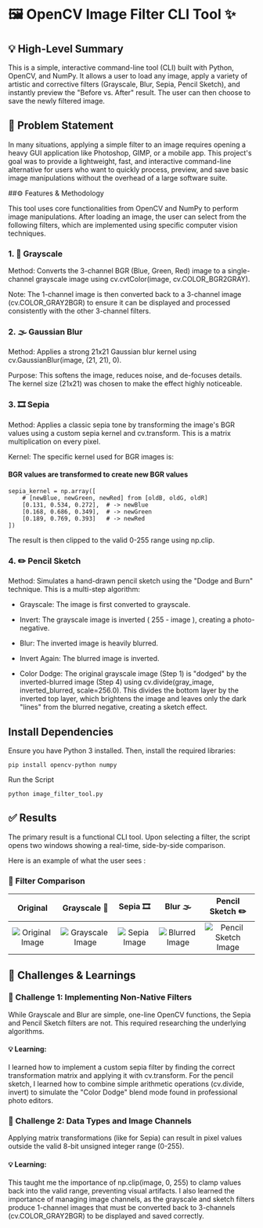 # 🖼️ OpenCV Image Filter CLI Tool ✨

## 💡 High-Level Summary

This is a simple, interactive command-line tool (CLI) built with Python, OpenCV, and NumPy. It allows a user to load any image, apply a variety of artistic and corrective filters (Grayscale, Blur, Sepia, Pencil Sketch), and instantly preview the "Before vs. After" result. The user can then choose to save the newly filtered image.

## 🎯 Problem Statement

In many situations, applying a simple filter to an image requires opening a heavy GUI application like Photoshop, GIMP, or a mobile app. This project's goal was to provide a lightweight, fast, and interactive command-line alternative for users who want to quickly process, preview, and save basic image manipulations without the overhead of a large software suite.

##⚙️ Features & Methodology

This tool uses core functionalities from OpenCV and NumPy to perform image manipulations. After loading an image, the user can select from the following filters, which are implemented using specific computer vision techniques.

### 1. 🎨 Grayscale

Method: Converts the 3-channel BGR (Blue, Green, Red) image to a single-channel grayscale image using cv.cvtColor(image, cv.COLOR_BGR2GRAY).

Note: The 1-channel image is then converted back to a 3-channel image (cv.COLOR_GRAY2BGR) to ensure it can be displayed and processed consistently with the other 3-channel filters.

### 2. 🌫️ Gaussian Blur

Method: Applies a strong 21x21 Gaussian blur kernel using cv.GaussianBlur(image, (21, 21), 0).

Purpose: This softens the image, reduces noise, and de-focuses details. The kernel size (21x21) was chosen to make the effect highly noticeable.

### 3. 🎞️ Sepia

Method: Applies a classic sepia tone by transforming the image's BGR values using a custom sepia kernel and cv.transform. This is a matrix multiplication on every pixel.

Kernel: The specific kernel used for BGR images is:

#### BGR values are transformed to create new BGR values
```
sepia_kernel = np.array([
    # [newBlue, newGreen, newRed] from [oldB, oldG, oldR]
    [0.131, 0.534, 0.272],  # -> newBlue
    [0.168, 0.686, 0.349],  # -> newGreen
    [0.189, 0.769, 0.393]   # -> newRed
])
```

The result is then clipped to the valid 0-255 range using np.clip.

### 4. ✏️ Pencil Sketch

Method: Simulates a hand-drawn pencil sketch using the "Dodge and Burn" technique. This is a multi-step algorithm:

- Grayscale: The image is first converted to grayscale.

- Invert: The grayscale image is inverted ( 255 - image ), creating a photo-negative.

- Blur: The inverted image is heavily blurred.

- Invert Again: The blurred image is inverted.

- Color Dodge: The original grayscale image (Step 1) is "dodged" by the inverted-blurred image (Step 4) using cv.divide(gray_image, inverted_blurred, scale=256.0). This divides the bottom layer by the inverted top layer, which brightens the image and leaves only the dark "lines" from the blurred negative, creating a sketch effect.


## Install Dependencies
Ensure you have Python 3 installed. Then, install the required libraries:

```pip install opencv-python numpy```


Run the Script

```python image_filter_tool.py```



## ✅ Results

The primary result is a functional CLI tool. Upon selecting a filter, the script opens two windows showing a real-time, side-by-side comparison.

Here is an example of what the user sees :

### 📸 Filter Comparison

| Original | Grayscale 🎨 | Sepia 🎞️ | Blur 🌫️ | Pencil Sketch ✏️ |
| :---: | :---: | :---: | :---: | :---: |
| ![Original Image](emma.jpg) | ![Grayscale Image](grey.jpg) | ![Sepia Image](sepia.jpg) | ![Blurred Image](blur.jpg) | ![Pencil Sketch Image](pencil.jpg) |



## 🧠 Challenges & Learnings

### 🧩 Challenge 1: Implementing Non-Native Filters

While Grayscale and Blur are simple, one-line OpenCV functions, the Sepia and Pencil Sketch filters are not. This required researching the underlying algorithms.

#### 💡 Learning: 

I learned how to implement a custom sepia filter by finding the correct transformation matrix and applying it with cv.transform. For the pencil sketch, I learned how to combine simple arithmetic operations (cv.divide, invert) to simulate the "Color Dodge" blend mode found in professional photo editors.

### 🔧 Challenge 2: Data Types and Image Channels

Applying matrix transformations (like for Sepia) can result in pixel values outside the valid 8-bit unsigned integer range (0-255).

#### 💡 Learning: 
This taught me the importance of np.clip(image, 0, 255) to clamp values back into the valid range, preventing visual artifacts. I also learned the importance of managing image channels, as the grayscale and sketch filters produce 1-channel images that must be converted back to 3-channels (cv.COLOR_GRAY2BGR) to be displayed and saved correctly.